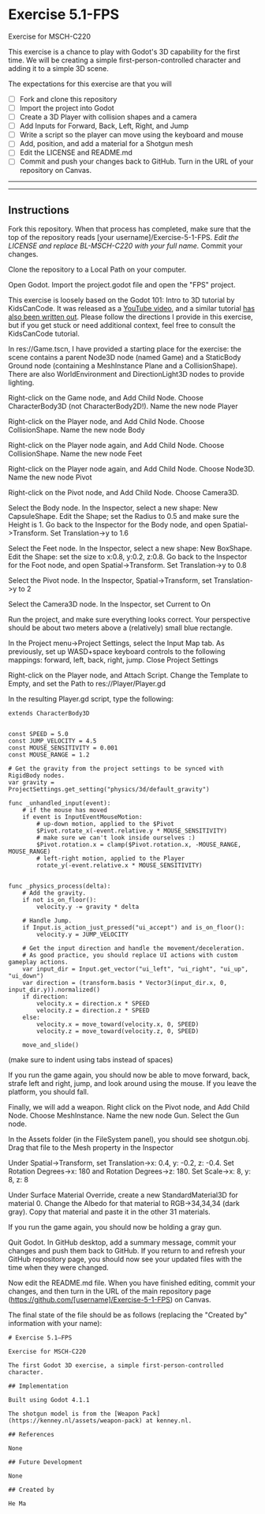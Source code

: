 # Exercise 5.1-FPS

Exercise for MSCH-C220

This exercise is a chance to play with Godot's 3D capability for the first time. We will be creating a simple first-person-controlled character and adding it to a simple 3D scene.

The expectations for this exercise are that you will

  - [ ] Fork and clone this repository
  - [ ] Import the project into Godot
  - [ ] Create a 3D Player with collision shapes and a camera
  - [ ] Add Inputs for Forward, Back, Left, Right, and Jump
  - [ ] Write a script so the player can move using the keyboard and mouse
  - [ ] Add, position, and add a material for a Shotgun mesh
  - [ ] Edit the LICENSE and README.md
  - [ ] Commit and push your changes back to GitHub. Turn in the URL of your repository on Canvas.

---

---

## Instructions

Fork this repository. When that process has completed, make sure that the top of the repository reads [your username]/Exercise-5-1-FPS. *Edit the LICENSE and replace BL-MSCH-C220 with your full name.* Commit your changes.

Clone the repository to a Local Path on your computer.

Open Godot. Import the project.godot file and open the "FPS" project.

This exercise is loosely based on the Godot 101: Intro to 3D tutorial by KidsCanCode. It was released as a [YouTube video](https://youtu.be/_55ktNdarxY), and a similar tutorial [has also been written out](http://kidscancode.org/godot_recipes/basics/3d/101_3d_07/). Please follow the directions I provide in this exercise, but if you get stuck or need additional context, feel free to consult the KidsCanCode tutorial.

In res://Game.tscn, I have provided a starting place for the exercise: the scene contains a parent Node3D node (named Game) and a StaticBody Ground node (containing a MeshInstance Plane and a CollisionShape). There are also WorldEnvironment and DirectionLight3D nodes to provide lighting.

Right-click on the Game node, and Add Child Node. Choose CharacterBody3D (not CharacterBody2D!). Name the new node Player

Right-click on the Player node, and Add Child Node. Choose CollisionShape. Name the new node Body

Right-click on the Player node again, and Add Child Node. Choose CollisionShape. Name the new node Feet

Right-click on the Player node again, and Add Child Node. Choose Node3D. Name the new node Pivot

Right-click on the Pivot node, and Add Child Node. Choose Camera3D.

Select the Body node. In the Inspector, select a new shape: New CapsuleShape. Edit the Shape; set the Radius to 0.5 and make sure the Height is 1. Go back to the Inspector for the Body node, and open Spatial->Transform. Set Translation->y to 1.6

Select the Feet node. In the Inspector, select a new shape: New BoxShape. Edit the Shape: set the size to x:0.8, y:0.2, z:0.8. Go back to the Inspector for the Foot node, and open Spatial->Transform. Set Translation->y to 0.8

Select the Pivot node. In the Inspector, Spatial->Transform, set Translation->y to 2

Select the Camera3D node. In the Inspector, set Current to On

Run the project, and make sure everything looks correct. Your perspective should be about two meters above a (relatively) small blue rectangle.

In the Project menu->Project Settings, select the Input Map tab. As previously, set up WASD+space keyboard controls to the following mappings: forward, left, back, right, jump. Close Project Settings

Right-click on the Player node, and Attach Script. Change the Template to Empty, and set the Path to res://Player/Player.gd

In the resulting Player.gd script, type the following:

```
extends CharacterBody3D


const SPEED = 5.0
const JUMP_VELOCITY = 4.5
const MOUSE_SENSITIVITY = 0.001
const MOUSE_RANGE = 1.2

# Get the gravity from the project settings to be synced with RigidBody nodes.
var gravity = ProjectSettings.get_setting("physics/3d/default_gravity")

func _unhandled_input(event):
	# if the mouse has moved
	if event is InputEventMouseMotion:
		# up-down motion, applied to the $Pivot
		$Pivot.rotate_x(-event.relative.y * MOUSE_SENSITIVITY)
		# make sure we can't look inside ourselves :)
		$Pivot.rotation.x = clamp($Pivot.rotation.x, -MOUSE_RANGE, MOUSE_RANGE)
		# left-right motion, applied to the Player
		rotate_y(-event.relative.x * MOUSE_SENSITIVITY)


func _physics_process(delta):
	# Add the gravity.
	if not is_on_floor():
		velocity.y -= gravity * delta

	# Handle Jump.
	if Input.is_action_just_pressed("ui_accept") and is_on_floor():
		velocity.y = JUMP_VELOCITY

	# Get the input direction and handle the movement/deceleration.
	# As good practice, you should replace UI actions with custom gameplay actions.
	var input_dir = Input.get_vector("ui_left", "ui_right", "ui_up", "ui_down")
	var direction = (transform.basis * Vector3(input_dir.x, 0, input_dir.y)).normalized()
	if direction:
		velocity.x = direction.x * SPEED
		velocity.z = direction.z * SPEED
	else:
		velocity.x = move_toward(velocity.x, 0, SPEED)
		velocity.z = move_toward(velocity.z, 0, SPEED)

	move_and_slide()
```
(make sure to indent using tabs instead of spaces)

If you run the game again, you should now be able to move forward, back, strafe left and right, jump, and look around using the mouse. If you leave the platform, you should fall.

Finally, we will add a weapon. Right click on the Pivot node, and Add Child Node. Choose MeshInstance. Name the new node Gun. Select the Gun node.

In the Assets folder (in the FileSystem panel), you should see shotgun.obj. Drag that file to the Mesh property in the Inspector

Under Spatial->Transform, set Translation->x: 0.4, y: -0.2, z: -0.4. Set Rotation Degrees->x: 180 and Rotation Degrees->z: 180. Set Scale->x: 8, y: 8, z: 8

Under Surface Material Override, create a new StandardMaterial3D for material 0. Change the Albedo for that material to RGB->34,34,34 (dark gray). Copy that material and paste it in the other 31 materials.

If you run the game again, you should now be holding a gray gun.

Quit Godot. In GitHub desktop, add a summary message, commit your changes and push them back to GitHub. If you return to and refresh your GitHub repository page, you should now see your updated files with the time when they were changed.

Now edit the README.md file. When you have finished editing, commit your changes, and then turn in the URL of the main repository page (https://github.com/[username]/Exercise-5-1-FPS) on Canvas.

The final state of the file should be as follows (replacing the "Created by" information with your name):
```
# Exercise 5.1—FPS

Exercise for MSCH-C220

The first Godot 3D exercise, a simple first-person-controlled character.

## Implementation

Built using Godot 4.1.1

The shotgun model is from the [Weapon Pack](https://kenney.nl/assets/weapon-pack) at kenney.nl.

## References

None

## Future Development

None

## Created by 

He Ma
```
